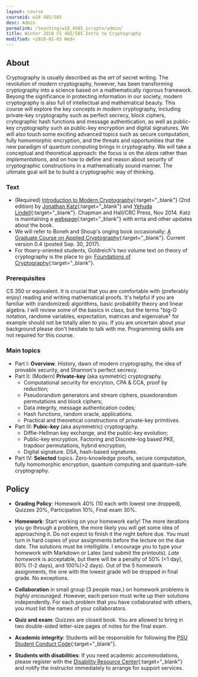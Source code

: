 ```yaml
---
layout: course
courseid: w18 485/585
desc: Admin
permalink: /teaching/w18_4585_icrypto/admin/
title: Winter 2018 CS 485/585 Intro to Cryptography
modified: <2018-01-03 Wed>
---
```



## About

<!-- ### Course Description -->

Cryptography is usually described as the _art_ of secret writing. The
revolution of _modern_ cryptography, however, has been transforming
cryptography into a science based on a mathematically rigorous
framework. Beyong the significance in protecting information in our
society, modern cryptography is also full of intellectual and
mathematical beauty. This course will explore the key concepts in
modern cryptography, including private-key cryptography such as
perfect secrecy, block ciphers, crytographic hash functions and
message authentication, as well as public-key cryptography such as
public-key encryption and digital signatures. We will also touch some
exciting advanced topics such as secure computation, fully homomorphic
encryption, and the threats and opportunities that the new paradigm of
quantum computing brings in cryptography. We will take a conceptual
and theoretical approach: the focus is on the _ideas_ rather than
_implementations_, and on how to define and reason about security of
cryptographic constructions in a mathematically sound manner. The
ultimate goal will be to build a cryptographic way of thinking.

### Text

* (Required) [Introduction to Modern Cryptography](http://www.cs.umd.edu/~jkatz/imc.html){:target="_blank"}
(2nd edition) by [Jonathan
Katz](http://www.cs.umd.edu/~jkatz){:target="_blank"} and [Yehuda
Lindell](http://u.cs.biu.ac.il/~lindell/){:target="_blank"}.  Chapman
and Hall/CRC Press, Nov 2014. Katz is maintaining a
[webpage](http://www.cs.umd.edu/~jkatz/imc.html){:target="_blank"} with
errta and other updates about the book.
* We will refer to Boneh and Shoup's onging book occasionally:
[A Graduate Course on Applied Cryptography](https://crypto.stanford.edu/~dabo/cryptobook/){:target="_blank"}. Current version 0.4 (posted Sep. 30, 2017). 
* For thoery-oriented students, Goldreich's two volume text on theory
  of cryptography is the place to go: [Foundations of
  Cryptography](http://www.wisdom.weizmann.ac.il/~oded/foc-book.html){:target="_blank"}.


### Prerequisites

CS 350 or equivalent. It is crucial that you are comfortable with
(preferably enjoy) reading and writing mathematical proofs. It's
helpful if you are familiar with (randomized) algorithms, basic
probability theory and linear algebra. I will review some of the
basics in class, but the terms "big-O notation, randome variables,
expectation, matrices and eigenvalue" for example should not be
totally alien to you. If you are uncertain about your background
please don't hesitate to talk with me. Programming skills are not
required for this course.

### Main topics

* Part I: **Overview**. History, dawn of modern cryptography, the idea of provable
security, and Shannon's perfect secrecy.
* Part II: (Modern) **Private-key** (aka symmetric) cryptography.
  * Computational security for encrytion, CPA & CCA, proof by reduction;
  * Pseudorandom generators and stream ciphers, psuedorandom permutations and block ciphers;
  * Data integrity, message authentication codes; 
  * Hash functions, random oracle, applications.
  * Practical and theoretical constructions of private-key primitives.
* Part III: **Pubic-key** (aka asymmetric) cryptography.
  * Diffie-Hellman key exchange, and the public-key evolution;
  * Public-key encryption. Factoring and Discrete-log based PKE, trapdoor permutations, hybrid encryption;
  * Digital signature. DSA, hash-based signatures. 
* Part IV: **Selected** topics. Zero-knowledge proofs, secure computation, fully homomorphic encryption, quantum computing and quantum-safe cryptography. 

## Policy


* **Grading Policy**: Homework 40% (10 each with lowest one dropped),
     Quizzes 20%, Participation 10%, Final exam 30%.

* **Homework**: Start working on your homework early! The more
     iterations you go through a problem, the more likely you will get
     some idea of approaching it. Do not expect to finish it the night
     before due. You must turn in hard copies of your assignments
     before the lecture on the due date. The solutions must be
     intelligible. I encourage you to type your homework with Markdown
     or Latex (and submit the printouts). _Late homework_ is
     acceptable, but there will be a penalty of 50% (<1 day), 80% (1-2
     days), and 100%(>2 days). Out of the 5 homework assignments, the
     one with the lowest grade will be dropped in final grade. No
     exceptions.

* **Collaboration** in small group (3 people max.) on homework
     problems is _highly encouraged_. However, each person must write
     up their solutions independently. For each problem that you have
     collaborated with others, you must list the names of your
     collaborators.

* **Quiz and exam**: Quizzes are closed book. You are allowed to bring
    in two double-sided letter-size pages of notes for the final exam.

*  **Academic integrity**: Students will be responsible for following the [PSU Student Conduct Code](http://www.pdx.edu/dos/codeofconduct){:target="_blank"}. 

*  **Students with disabilities**: If you need academic
   accommodations, please register with
   the
   [Disability Resource Center](https://www.pdx.edu/drc/){:target="_blank"}
   and notify the instructor immediately to arrange for support
   services.
